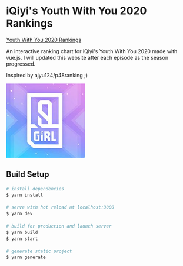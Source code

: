 # iQiyi's Youth With You 2020 Rankings

[Youth With You 2020 Rankings](https://mozkoe.com/ywy2020/)

An interactive ranking chart for iQiyi's Youth With You 2020 made with vue.js. I will updated this website after each episode as the season progressed.

Inspired by ajyu124/p48ranking ;)

![alt text](./assets/images/ywy2.jpg)


## Build Setup

```bash
# install dependencies
$ yarn install

# serve with hot reload at localhost:3000
$ yarn dev

# build for production and launch server
$ yarn build
$ yarn start

# generate static project
$ yarn generate
```
